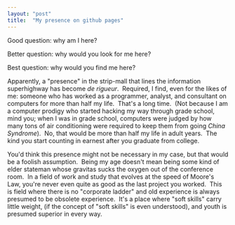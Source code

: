 ```yaml
---
layout: "post"
title:  "My presence on github pages"
---
```


Good question: why am I here?

Better question: why would you look for me here?

Best question: why would you find me here?

Apparently, a "presence" in the strip-mall that lines the information superhighway has become _de rigueur_.&nbsp; 
Required, I find, even for the likes of me: someone who has worked as a programmer, analyst, and consultant on computers for more than half my life.&nbsp; 
That's a long time.&nbsp; (Not because I am a computer prodigy who started hacking my way through grade school, mind you; when I was in grade school, 
computers were judged by how many tons of air conditioning were required to keep them from going _China Syndrome_).&nbsp; No, that would be more than half my 
life in adult years.&nbsp; The kind you start counting in earnest after you graduate from college.

You'd think this presence might not be necessary in my case, but that would be a foolish assumption.&nbsp; Being my age doesn't mean being some kind 
of elder stateman whose gravitas sucks the oxygen out of the conference room.&nbsp; In a field of work and study that evolves at the speed of Moore's Law, 
you're never even quite as good as the last project you worked.&nbsp; This is field where there is no "corporate ladder" and old experience is always 
presumed to be obsolete experience.&nbsp; It's a place where "soft skills" carry little weight, (if the concept of "soft skills" is even understood), 
and youth is presumed superior in every way.&nbsp; 
